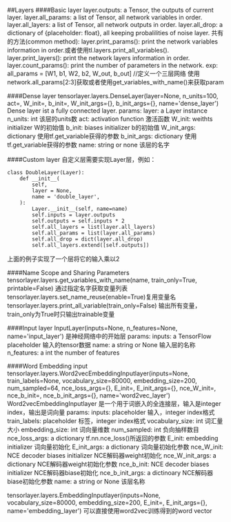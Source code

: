 ##Layers
####Basic layer
 layer.outputs: a Tensor, the outputs of current layer.
 layer.all_params: a list of Tensor, all network variables in order.
 layer.all_layers: a list of Tensor, all network outputs in order.
 layer.all_drop: a dictionary of {placeholder: float}, all keeping probalilities of noise layer.
共有的方法(common method):
 layer.print_params(): print the network variables information in order.或者使用tl.layers.print_all_variables().
 layer.print_layers(): print the network layers information in order.
 layer.count_params(): print the number of parameters in the network.
 exp: all_params = [W1, b1, W2, b2, W_out, b_out] //定义一个三层网络
使用network.all_params[2:3]获取或者使用get_variables_with_name()来获取param

####Dense layer
 tensorlayer.layers.DenseLayer(layer=None, n_units=100, act=<function identity>, W_init=<function _initializer>, b_init=<funciton _initilaizer>, W_init_args={}, b_init_args={}, name='dense_layer')
Dense layer ist a fully connected layer.
params:
	layer: a Layer instance
	n_units: int  该层的units数
	act: activation function 激活函数
	W_init: weithts initializer W的初始值
	b_init: biases initializer b的初始值
	W_init_args: dictionary 使用tf.get_variable获得的参数
	b_init_args: dictionary 使用tf.get_variable获得的参数
	name: string or none 该层的名字

####Custom layer
自定义层需要实现Layer层，例如：
~~~
class DoubleLayer(Layer):
	def __init__(
		self,
		layer = None,
		name = 'double_layer',
	):
		Layer.__init__(self, name=name)
		self.inputs = layer.outputs
		self.outputs = self.inputs * 2
		self.all_layers = list(layer.all_layers)
		self.all_params = list(layer.all_params)
		self.all_drop = dict(layer.all_drop)
		self.all_layers.extend([self.outputs])
~~~
上面的例子实现了一个层将它的输入乘以2

####Name Scope and Sharing Parameters
 tensorlayer.layers.get_variables_with_name(name, train_only=True, printable=False) 通过指定名字获取变量列表
 tensorlayer.layers.set_name_reuse(enable=True)复用变量名
 tensorlayer.layers.print_all_variable(train_only=False) 输出所有变量，train_only为True时只输出trainable变量 

####Input layer
InputLayer(inputs=None, n_features=None, name='input_layer') 是神经网络中的开始层
params: 
	inputs: a TensorFlow placeholder  输入的tensor数据
	name: a string or None 输入层的名称
	n_features: a int   the number of features

####Word Embedding input
 tensorlayer.layers.Word2vecEmbeddingInputlayer(inputs=None, train_labels=None, vocabulary_size=80000, embedding_size=200, num_sampled=64, nce_loss_args={}, E_init=<function _initializer>, E_init_args={}, nce_W_init=<function _initializer>, nce_b_init=<function _initializer>, nce_b_init_args={}, name='word2vec_layer')
 Word2vecEmbeddingInputlayer 是一个用于词嵌入的全连接层，输入是integer index，输出是词向量
 params:
	inputs: placeholder 输入，integer index格式
	train_labels: placeholder 标签，integer index格式
	vocabulary_size: int 词汇量大小
	embedding_size: int 词向量维数
	num_sampled: int 负向抽样数目
	nce_loss_args: a dictionary tf.nn.nce_loss()所返回的参数
	E_init: embedding initializer 词向量初始化
	E_init_args: a dictionary 词向量初始化参数
	nce_W_init: NCE decoder biases initializer NCE解码器weight初始化
	nce_W_init_args: a dictionary NCE解码器weight初始化参数
	nce_b_init: NCE decoder biases initializer NCE解码器biase初始化
	nce_b_init_args: a dictinoary NCE解码器biase初始化参数
	name: a string or None 该层名称

 tensorlayer.layers.EmbeddingInputlayer(inputs=None, vocabulary_size=80000, embedding_size=200, E_init=<function _intializer>, E_init_args={}, name='embedding_layer')
可以直接使用word2vec训练得到的word vector


